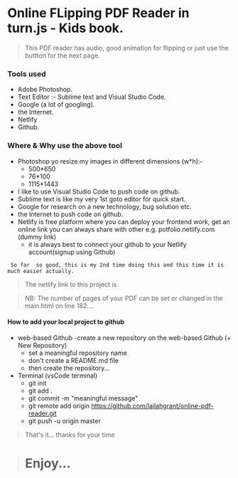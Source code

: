 # Online FLipping PDF Reader in turn.js - Kids book.

> This PDF reader has audio, good animation for flipping or just use the buttton for the next page.

### Tools used
- Adobe Photoshop.
- Text Editor :- Sublime text and Visual Studio Code. 
- Google (a lot of googling).
- the Internet.
- Netlify
- Github.

### Where & Why use the above tool 
- Photoshop yo resize my images in different dimensions (w*h):- 
	- 500*650  
	- 76*100
	- 1115*1443
- I like to use Visual Studio Code to push code on github.
- Sublime text is like my very 1st goto editor for quick start.
- Google for research on a new technology, bug solution etc.
-  the Internet to push code on github.
-  Netlify is free platform where you can deploy your frontend work, get an online link you can always share with other e.g. potfolio.netlify.com (dummy link) 
    - it is always best to connect your github to your Netlify account(signup using Github)

`  So far  so good, this is my 2nd time doing this and this time it is much easier actually. `

> The netlify link to this project  is 

> NB: The number of pages of your PDF can be set or changed in the main.html on line 182....

#### How to add your local project to github
- web-based Github
  -create a new repository on the web-based Github (+ New Repository)
  - set a meaningful repository name 
  - don't create a README.md file
  - then create the repository...
- Terminal (vsCode terminal)
   - git init
   - git add .
   - git commit -m "meaningful message"
   - git remote add origin https://github.com/lailahgrant/online-pdf-reader.git
   - git push -u origin master

> That's it... thanks for your time

> #  Enjoy...
